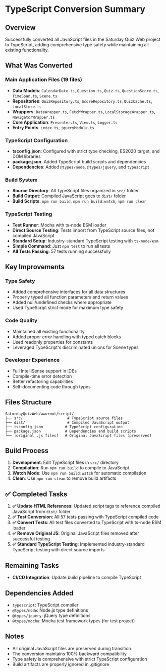 # TypeScript Conversion Summary

## Overview
Successfully converted all JavaScript files in the Saturday Quiz Web project to TypeScript, adding comprehensive type safety while maintaining all existing functionality.

## What Was Converted

### Main Application Files (19 files)
- **Data Models**: `CalendarDate.ts`, `Question.ts`, `Quiz.ts`, `QuestionScore.ts`, `TimeSpan.ts`, `Scene.ts`
- **Repositories**: `QuizRepository.ts`, `ScoreRepository.ts`, `QuizCache.ts`, `LocalStore.ts`
- **Wrappers**: `DateWrapper.ts`, `FetchWrapper.ts`, `LocalStorageWrapper.ts`, `NavigatorWrapper.ts`
- **Core Application**: `Presenter.ts`, `View.ts`, `Logger.ts`
- **Entry Points**: `index.ts`, `jqueryModule.ts`

### TypeScript Configuration
- **tsconfig.json**: Configured with strict type checking, ES2020 target, and DOM libraries
- **package.json**: Added TypeScript build scripts and dependencies
- **Dependencies**: Added `@types/node`, `@types/jquery`, and `typescript`

### Build System
- **Source Directory**: All TypeScript files organized in `src/` folder
- **Build Output**: Compiled JavaScript goes to `dist/` folder
- **Build Scripts**: `npm run build`, `npm run build:watch`, `npm run clean`

### TypeScript Testing
- **Test Runner**: Mocha with ts-node ESM loader
- **Direct Source Testing**: Tests import from TypeScript source files, not compiled JavaScript
- **Standard Setup**: Industry-standard TypeScript testing with `ts-node/esm`
- **Simple Command**: Just `npm test` to run all tests
- **All Tests Passing**: 57 tests running successfully

## Key Improvements

### Type Safety
- Added comprehensive interfaces for all data structures
- Properly typed all function parameters and return values
- Added null/undefined checks where appropriate
- Used TypeScript strict mode for maximum type safety

### Code Quality
- Maintained all existing functionality
- Added proper error handling with typed catch blocks
- Used readonly properties for constants
- Leveraged TypeScript's discriminated unions for Scene types

### Developer Experience
- Full IntelliSense support in IDEs
- Compile-time error detection
- Better refactoring capabilities
- Self-documenting code through types

## Files Structure

```
SaturdayQuizWeb/wwwroot/script/
├── src/                    # TypeScript source files
├── dist/                   # Compiled JavaScript output
├── tsconfig.json          # TypeScript configuration
├── package.json           # Dependencies and build scripts
└── [original .js files]   # Original JavaScript files (preserved)
```

## Build Process

1. **Development**: Edit TypeScript files in `src/` directory
2. **Compilation**: Run `npm run build` to compile to JavaScript
3. **Watch Mode**: Use `npm run build:watch` for automatic compilation
4. **Clean**: Use `npm run clean` to remove build artifacts

## ✅ Completed Tasks

1. **✅ Update HTML References**: Updated script tags to reference compiled JavaScript from `dist/` folder
2. **✅ Test Conversion**: All 57 tests passing with TypeScript compiled code
3. **✅ Convert Tests**: All test files converted to TypeScript with ts-node ESM loader
4. **✅ Remove Original JS**: Original JavaScript files removed after successful testing
5. **✅ Standard TypeScript Testing**: Implemented industry-standard TypeScript testing with direct source imports

## Remaining Tasks

- **CI/CD Integration**: Update build pipeline to compile TypeScript

## Dependencies Added

- `typescript`: TypeScript compiler
- `@types/node`: Node.js type definitions
- `@types/jquery`: jQuery type definitions
- `@types/mocha`: Mocha test framework types (for test project)

## Notes

- All original JavaScript files are preserved during transition
- The conversion maintains 100% backward compatibility
- Type safety is comprehensive with strict TypeScript configuration
- Build artifacts are properly ignored in .gitignore
